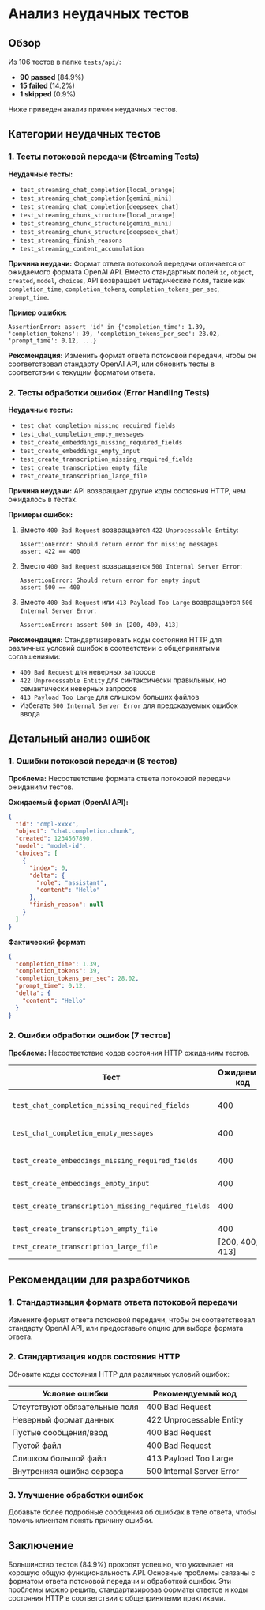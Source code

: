 # Анализ неудачных тестов

## Обзор

Из 106 тестов в папке `tests/api/`:
- **90 passed** (84.9%)
- **15 failed** (14.2%)
- **1 skipped** (0.9%)

Ниже приведен анализ причин неудачных тестов.

## Категории неудачных тестов

### 1. Тесты потоковой передачи (Streaming Tests)

**Неудачные тесты:**
- `test_streaming_chat_completion[local_orange]`
- `test_streaming_chat_completion[gemini_mini]`
- `test_streaming_chat_completion[deepseek_chat]`
- `test_streaming_chunk_structure[local_orange]`
- `test_streaming_chunk_structure[gemini_mini]`
- `test_streaming_chunk_structure[deepseek_chat]`
- `test_streaming_finish_reasons`
- `test_streaming_content_accumulation`

**Причина неудачи:**
Формат ответа потоковой передачи отличается от ожидаемого формата OpenAI API. Вместо стандартных полей `id`, `object`, `created`, `model`, `choices`, API возвращает метадические поля, такие как `completion_time`, `completion_tokens`, `completion_tokens_per_sec`, `prompt_time`.

**Пример ошибки:**
```
AssertionError: assert 'id' in {'completion_time': 1.39, 'completion_tokens': 39, 'completion_tokens_per_sec': 28.02, 'prompt_time': 0.12, ...}
```

**Рекомендация:**
Изменить формат ответа потоковой передачи, чтобы он соответствовал стандарту OpenAI API, или обновить тесты в соответствии с текущим форматом ответа.

### 2. Тесты обработки ошибок (Error Handling Tests)

**Неудачные тесты:**
- `test_chat_completion_missing_required_fields`
- `test_chat_completion_empty_messages`
- `test_create_embeddings_missing_required_fields`
- `test_create_embeddings_empty_input`
- `test_create_transcription_missing_required_fields`
- `test_create_transcription_empty_file`
- `test_create_transcription_large_file`

**Причина неудачи:**
API возвращает другие коды состояния HTTP, чем ожидалось в тестах.

**Примеры ошибок:**
1. Вместо `400 Bad Request` возвращается `422 Unprocessable Entity`:
   ```
   AssertionError: Should return error for missing messages
   assert 422 == 400
   ```

2. Вместо `400 Bad Request` возвращается `500 Internal Server Error`:
   ```
   AssertionError: Should return error for empty input
   assert 500 == 400
   ```

3. Вместо `400 Bad Request` или `413 Payload Too Large` возвращается `500 Internal Server Error`:
   ```
   AssertionError: assert 500 in [200, 400, 413]
   ```

**Рекомендация:**
Стандартизировать коды состояния HTTP для различных условий ошибок в соответствии с общепринятыми соглашениями:
- `400 Bad Request` для неверных запросов
- `422 Unprocessable Entity` для синтаксически правильных, но семантически неверных запросов
- `413 Payload Too Large` для слишком больших файлов
- Избегать `500 Internal Server Error` для предсказуемых ошибок ввода

## Детальный анализ ошибок

### 1. Ошибки потоковой передачи (8 тестов)

**Проблема:** Несоответствие формата ответа потоковой передачи ожиданиям тестов.

**Ожидаемый формат (OpenAI API):**
```json
{
  "id": "cmpl-xxxx",
  "object": "chat.completion.chunk",
  "created": 1234567890,
  "model": "model-id",
  "choices": [
    {
      "index": 0,
      "delta": {
        "role": "assistant",
        "content": "Hello"
      },
      "finish_reason": null
    }
  ]
}
```

**Фактический формат:**
```json
{
  "completion_time": 1.39,
  "completion_tokens": 39,
  "completion_tokens_per_sec": 28.02,
  "prompt_time": 0.12,
  "delta": {
    "content": "Hello"
  }
}
```

### 2. Ошибки обработки ошибок (7 тестов)

**Проблема:** Несоответствие кодов состояния HTTP ожиданиям тестов.

| Тест | Ожидаемый код | Фактический код | Описание |
|------|---------------|-----------------|----------|
| `test_chat_completion_missing_required_fields` | 400 | 422 | Отсутствуют обязательные поля |
| `test_chat_completion_empty_messages` | 400 | 200 | Пустые сообщения |
| `test_create_embeddings_missing_required_fields` | 400 | 422 | Отсутствуют обязательные поля |
| `test_create_embeddings_empty_input` | 400 | 500 | Пустой ввод |
| `test_create_transcription_missing_required_fields` | 400 | 500 | Отсутствуют обязательные поля |
| `test_create_transcription_empty_file` | 400 | 500 | Пустой файл |
| `test_create_transcription_large_file` | [200, 400, 413] | 500 | Большой файл |

## Рекомендации для разработчиков

### 1. Стандартизация формата ответа потоковой передачи

Измените формат ответа потоковой передачи, чтобы он соответствовал стандарту OpenAI API, или предоставьте опцию для выбора формата ответа.

### 2. Стандартизация кодов состояния HTTP

Обновите коды состояния HTTP для различных условий ошибок:

| Условие ошибки | Рекомендуемый код |
|----------------|-------------------|
| Отсутствуют обязательные поля | 400 Bad Request |
| Неверный формат данных | 422 Unprocessable Entity |
| Пустые сообщения/ввод | 400 Bad Request |
| Пустой файл | 400 Bad Request |
| Слишком большой файл | 413 Payload Too Large |
| Внутренняя ошибка сервера | 500 Internal Server Error |

### 3. Улучшение обработки ошибок

Добавьте более подробные сообщения об ошибках в теле ответа, чтобы помочь клиентам понять причину ошибки.

## Заключение

Большинство тестов (84.9%) проходят успешно, что указывает на хорошую общую функциональность API. Основные проблемы связаны с форматом ответа потоковой передачи и обработкой ошибок. Эти проблемы можно решить, стандартизировав форматы ответов и коды состояния HTTP в соответствии с общепринятыми практиками.